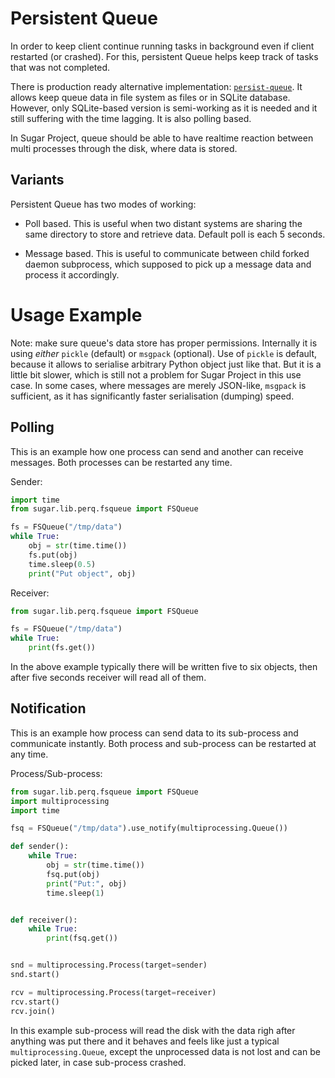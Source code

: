 # Persistent Queue

In order to keep client continue running tasks in background even if
client restarted (or crashed). For this, persistent Queue helps keep
track of tasks that was not completed.

There is production ready alternative implementation:
[`persist-queue`](https://pypi.org/project/persist-queue/). It allows
keep queue data in file system as files or in SQLite
database. However, only SQLite-based version is semi-working as it is
needed and it still suffering with the time lagging. It is also
polling based.

In Sugar Project, queue should be able to have realtime reaction
between multi processes through the disk, where data is stored.

## Variants

Persistent Queue has two modes of working:

- Poll based. This is useful when two distant systems are sharing the
  same directory to store and retrieve data. Default poll is each 5
  seconds.

- Message based. This is useful to communicate between child forked
  daemon subprocess, which supposed to pick up a message data and
  process it accordingly.

# Usage Example

Note: make sure queue's data store has proper permissions. Internally
it is using _either_ `pickle` (default) or `msgpack` (optional). Use
of `pickle` is default, because it allows to serialise arbitrary
Python object just like that. But it is a little bit slower, which is
still not a problem for Sugar Project in this use case. In some cases,
where messages are merely JSON-like, `msgpack` is sufficient, as it
has significantly faster serialisation (dumping) speed.

## Polling

This is an example how one process can send and another can receive
messages. Both processes can be restarted any time.

Sender:

```python
import time
from sugar.lib.perq.fsqueue import FSQueue

fs = FSQueue("/tmp/data")
while True:
    obj = str(time.time())
    fs.put(obj)
    time.sleep(0.5)
    print("Put object", obj)
```

Receiver:

```python
from sugar.lib.perq.fsqueue import FSQueue

fs = FSQueue("/tmp/data")
while True:
    print(fs.get())

```

In the above example typically there will be written five to six
objects, then after five seconds receiver will read all of them.

## Notification

This is an example how process can send data to its sub-process and
communicate instantly. Both process and sub-process can be restarted
at any time.

Process/Sub-process:

```python
from sugar.lib.perq.fsqueue import FSQueue
import multiprocessing
import time

fsq = FSQueue("/tmp/data").use_notify(multiprocessing.Queue())

def sender():
    while True:
        obj = str(time.time())
        fsq.put(obj)
        print("Put:", obj)
        time.sleep(1)


def receiver():
    while True:
        print(fsq.get())


snd = multiprocessing.Process(target=sender)
snd.start()

rcv = multiprocessing.Process(target=receiver)
rcv.start()
rcv.join()
```

In this example sub-process will read the disk with the data righ
after anything was put there and it behaves and feels like just a
typical `multiprocessing.Queue`, except the unprocessed data is not
lost and can be picked later, in case sub-process crashed.
